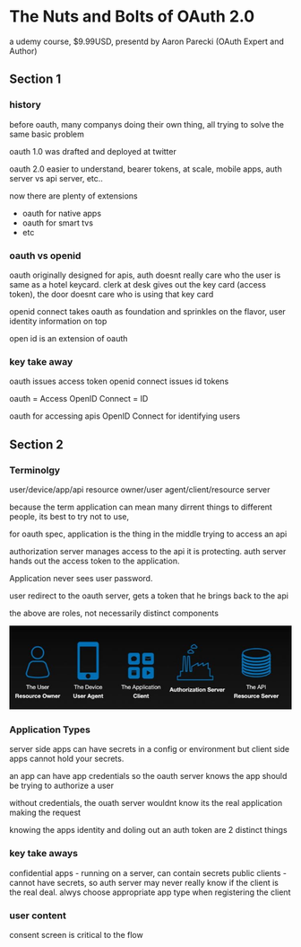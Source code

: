 # The Nuts and Bolts of OAuth 2.0

a udemy course, $9.99USD, presentd by Aaron Parecki (OAuth Expert and Author)

## Section 1

### history

before oauth, many companys doing their own thing, all trying to solve the same basic problem

oauth 1.0 was drafted and deployed at twitter

oauth 2.0 easier to understand, bearer tokens, at scale, mobile apps, auth server vs api server, etc..

now there are plenty of extensions

- oauth for native apps
- oauth for smart tvs
- etc

### oauth vs openid

oauth originally designed for apis, auth doesnt really care who the user is
same as a hotel keycard. clerk at desk gives out the key card (access token), the door doesnt care who is using that key card

openid connect takes oauth as foundation and sprinkles on the flavor, user identity information on top

open id is an extension of oauth

### key take away

oauth issues access token
openid connect issues id tokens

oauth = Access
OpenID Connect = ID

oauth for accessing apis
OpenID Connect for identifying users

## Section 2

### Terminolgy

user/device/app/api
resource owner/user agent/client/resource server

because the term application can mean many dirrent things to different people, its best to try not to use,

for oauth spec, application is the thing in the middle trying to access an api

authorization server manages access to the api it is protecting. auth server hands out the access token to the application.

Application never sees user password.

user redirect to the oauth server, gets a token that he brings back to the api

the above are roles, not necessarily distinct components

![oauth roles](images/oauth-roles.JPG)

### Application Types

server side apps can have secrets in a config or environment but client side apps cannot hold your secrets.

an app can have app credentials so the oauth server knows the app should be trying to authorize a user

without credentials, the ouath server wouldnt know its the real application making the request

knowing the apps identity and doling out an auth token are 2 distinct things

### key take aways

confidential apps - running on a server, can contain secrets
public clients - cannot have secrets, so auth server may never really know if the client is the real deal. alwys choose appropriate app type when registering the client

### user content

consent screen is critical to the flow
